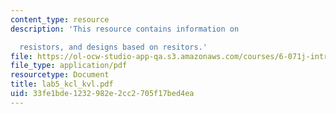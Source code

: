 ```yaml
---
content_type: resource
description: 'This resource contains information on

  resistors, and designs based on resitors.'
file: https://ol-ocw-studio-app-qa.s3.amazonaws.com/courses/6-071j-introduction-to-electronics-signals-and-measurement-spring-2006/33fe1bde1232982e2cc2705f17bed4ea_lab5_kcl_kvl.pdf
file_type: application/pdf
resourcetype: Document
title: lab5_kcl_kvl.pdf
uid: 33fe1bde-1232-982e-2cc2-705f17bed4ea
---
```


